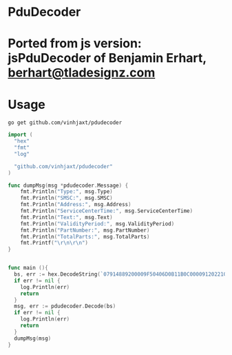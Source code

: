 # PduDecoder

# Ported from js version: jsPduDecoder of Benjamin Erhart, berhart@tladesignz.com

# Usage
`go get github.com/vinhjaxt/pdudecoder`

```go
import (
  "hex"
  "fmt"
  "log"

  "github.com/vinhjaxt/pdudecoder"
)

func dumpMsg(msg *pdudecoder.Message) {
	fmt.Println("Type:", msg.Type)
	fmt.Println("SMSC:", msg.SMSC)
	fmt.Println("Address:", msg.Address)
	fmt.Println("ServiceCenterTime:", msg.ServiceCenterTime)
	fmt.Println("Text:", msg.Text)
	fmt.Println("ValidityPeriod:", msg.ValidityPeriod)
	fmt.Println("PartNumber:", msg.PartNumber)
	fmt.Println("TotalParts:", msg.TotalParts)
	fmt.Printf("\r\n\r\n")
}


func main (){
  bs, err := hex.DecodeString(`07914889200009F50406D0B11B0C00009120221041658249D17A1EB44687C768D0185D0F83C861F719B4CE83E67510B9EE3E83CEEF34683A7381ACF53488FD769F41EB74B90DA2CBC3207638ED0261D36ED038DC06BDDD21`)
  if err != nil {
    log.Println(err)
    return
  }
  msg, err := pdudecoder.Decode(bs)
  if err != nil {
    log.Println(err)
    return
  }
  dumpMsg(msg)
}


```